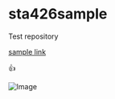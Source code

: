 # sta426sample
Test repository

[sample link](https://github.com/jkunzethz/sta426sample)

:+1:

![Image](https://avatars2.githubusercontent.com/u/22291442?v=3&s=96)
